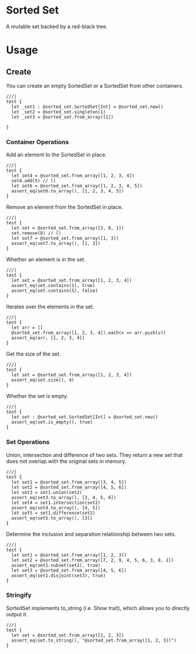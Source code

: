 # Sorted Set

A mutable set backed by a red-black tree.

# Usage

## Create

You can create an empty SortedSet or a SortedSet from other containers.

```moonbit
///|
test {
  let _set1 : @sorted_set.SortedSet[Int] = @sorted_set.new()
  let _set2 = @sorted_set.singleton(1)
  let _set3 = @sorted_set.from_array([1])

}
```
### Container Operations

Add an element to the SortedSet in place.

```moonbit
///|
test {
  let set4 = @sorted_set.from_array([1, 2, 3, 4])
  set4.add(5) // ()
  let set6 = @sorted_set.from_array([1, 2, 3, 4, 5])
  assert_eq(set6.to_array(), [1, 2, 3, 4, 5])
}
```

Remove an element from the SortedSet in place.

```moonbit
///|
test {
  let set = @sorted_set.from_array([3, 8, 1])
  set.remove(8) // () 
  let set7 = @sorted_set.from_array([1, 3])
  assert_eq(set7.to_array(), [1, 3])
}
```

Whether an element is in the set.

```moonbit
///|
test {
  let set = @sorted_set.from_array([1, 2, 3, 4])
  assert_eq(set.contains(1), true)
  assert_eq(set.contains(5), false)
}
```

Iterates over the elements in the set.

```moonbit
///|
test {
  let arr = []
  @sorted_set.from_array([1, 2, 3, 4]).each(v => arr.push(v))
  assert_eq(arr, [1, 2, 3, 4])
}
```

Get the size of the set.

```moonbit
///|
test {
  let set = @sorted_set.from_array([1, 2, 3, 4])
  assert_eq(set.size(), 4)
}
```

Whether the set is empty.

```moonbit
///|
test {
  let set : @sorted_set.SortedSet[Int] = @sorted_set.new()
  assert_eq(set.is_empty(), true)
}
```

### Set Operations

Union, intersection and difference of two sets. They return a new set that does not overlap with the original sets in memory.

```moonbit
///|
test {
  let set1 = @sorted_set.from_array([3, 4, 5])
  let set2 = @sorted_set.from_array([4, 5, 6])
  let set3 = set1.union(set2)
  assert_eq(set3.to_array(), [3, 4, 5, 6])
  let set4 = set1.intersection(set2)
  assert_eq(set4.to_array(), [4, 5])
  let set5 = set1.difference(set2)
  assert_eq(set5.to_array(), [3])
}
```

Determine the inclusion and separation relationship between two sets.

```moonbit
///|
test {
  let set1 = @sorted_set.from_array([1, 2, 3])
  let set2 = @sorted_set.from_array([7, 2, 9, 4, 5, 6, 3, 8, 1])
  assert_eq(set1.subset(set2), true)
  let set3 = @sorted_set.from_array([4, 5, 6])
  assert_eq(set1.disjoint(set3), true)
}
```

### Stringify

SortedSet implements to_string (i.e. Show trait), which allows you to directly output it.

```moonbit
///|
test {
  let set = @sorted_set.from_array([1, 2, 3])
  assert_eq(set.to_string(), "@sorted_set.from_array([1, 2, 3])")
}
```

